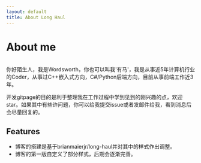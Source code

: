 ```yaml
---
layout: default
title: About Long Haul
---
```


<div class="post">
	<h1 class="pageTitle">About me</h1>
	<img src="{{ '/assets/img/about.jpeg' | prepend: site.baseurl }}" alt="">
	<p class="intro">你好陌生人，我是Wordsworth，你也可以叫我'有马'，我是从事近5年计算机行业的Coder，从事过C++嵌入式方向，C#/Python后端方向，目前从事前端工作近3年。</p>
	<p>开发gitpage的目的是利于整理我在工作过程中学到见到的刚兴趣的点，欢迎star。如果其中有些许问题，你可以给我提交issue或者发邮件给我，看到消息后会尽量回复的。</p>
	<h2>Features</h2>
	<ul>
		<li>博客的搭建是基于brianmaierjr/long-haul并对其中的样式作出调整。</li>
  		<li>博客的第一版自定义了部分样式，后期会逐渐完善。</li>
  	</ul>
</div>
